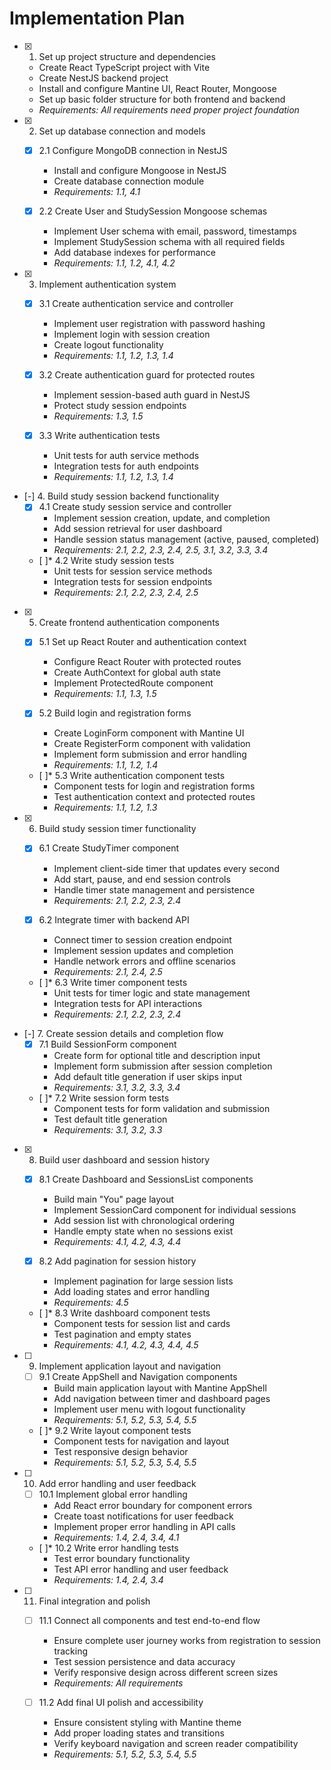 # Implementation Plan

- [x] 1. Set up project structure and dependencies
  - Create React TypeScript project with Vite
  - Create NestJS backend project
  - Install and configure Mantine UI, React Router, Mongoose
  - Set up basic folder structure for both frontend and backend
  - _Requirements: All requirements need proper project foundation_

- [x] 2. Set up database connection and models
  - [x] 2.1 Configure MongoDB connection in NestJS
    - Install and configure Mongoose in NestJS
    - Create database connection module
    - _Requirements: 1.1, 4.1_
  
  - [x] 2.2 Create User and StudySession Mongoose schemas
    - Implement User schema with email, password, timestamps
    - Implement StudySession schema with all required fields
    - Add database indexes for performance
    - _Requirements: 1.1, 1.2, 4.1, 4.2_

- [x] 3. Implement authentication system
  - [x] 3.1 Create authentication service and controller
    - Implement user registration with password hashing
    - Implement login with session creation
    - Create logout functionality
    - _Requirements: 1.1, 1.2, 1.3, 1.4_
  
  - [x] 3.2 Create authentication guard for protected routes
    - Implement session-based auth guard in NestJS
    - Protect study session endpoints
    - _Requirements: 1.3, 1.5_
  
  - [x] 3.3 Write authentication tests
    - Unit tests for auth service methods
    - Integration tests for auth endpoints
    - _Requirements: 1.1, 1.2, 1.3, 1.4_

- [-] 4. Build study session backend functionality
  - [x] 4.1 Create study session service and controller
    - Implement session creation, update, and completion
    - Add session retrieval for user dashboard
    - Handle session status management (active, paused, completed)
    - _Requirements: 2.1, 2.2, 2.3, 2.4, 2.5, 3.1, 3.2, 3.3, 3.4_
  
  - [ ]* 4.2 Write study session tests
    - Unit tests for session service methods
    - Integration tests for session endpoints
    - _Requirements: 2.1, 2.2, 2.3, 2.4, 2.5_

- [x] 5. Create frontend authentication components
  - [x] 5.1 Set up React Router and authentication context
    - Configure React Router with protected routes
    - Create AuthContext for global auth state
    - Implement ProtectedRoute component
    - _Requirements: 1.1, 1.3, 1.5_
  
  - [x] 5.2 Build login and registration forms
    - Create LoginForm component with Mantine UI
    - Create RegisterForm component with validation
    - Implement form submission and error handling
    - _Requirements: 1.1, 1.2, 1.4_
  
  - [ ]* 5.3 Write authentication component tests
    - Component tests for login and registration forms
    - Test authentication context and protected routes
    - _Requirements: 1.1, 1.2, 1.3_

- [x] 6. Build study session timer functionality
  - [x] 6.1 Create StudyTimer component
    - Implement client-side timer that updates every second
    - Add start, pause, and end session controls
    - Handle timer state management and persistence
    - _Requirements: 2.1, 2.2, 2.3, 2.4_
  
  - [x] 6.2 Integrate timer with backend API
    - Connect timer to session creation endpoint
    - Implement session updates and completion
    - Handle network errors and offline scenarios
    - _Requirements: 2.1, 2.4, 2.5_
  
  - [ ]* 6.3 Write timer component tests
    - Unit tests for timer logic and state management
    - Integration tests for API interactions
    - _Requirements: 2.1, 2.2, 2.3, 2.4_

- [-] 7. Create session details and completion flow
  - [x] 7.1 Build SessionForm component
    - Create form for optional title and description input
    - Implement form submission after session completion
    - Add default title generation if user skips input
    - _Requirements: 3.1, 3.2, 3.3, 3.4_
  
  - [ ]* 7.2 Write session form tests
    - Component tests for form validation and submission
    - Test default title generation
    - _Requirements: 3.1, 3.2, 3.3_

- [x] 8. Build user dashboard and session history
  - [x] 8.1 Create Dashboard and SessionsList components
    - Build main "You" page layout
    - Implement SessionCard component for individual sessions
    - Add session list with chronological ordering
    - Handle empty state when no sessions exist
    - _Requirements: 4.1, 4.2, 4.3, 4.4_
  
  - [x] 8.2 Add pagination for session history
    - Implement pagination for large session lists
    - Add loading states and error handling
    - _Requirements: 4.5_
  
  - [ ]* 8.3 Write dashboard component tests
    - Component tests for session list and cards
    - Test pagination and empty states
    - _Requirements: 4.1, 4.2, 4.3, 4.4, 4.5_

- [ ] 9. Implement application layout and navigation
  - [ ] 9.1 Create AppShell and Navigation components
    - Build main application layout with Mantine AppShell
    - Add navigation between timer and dashboard pages
    - Implement user menu with logout functionality
    - _Requirements: 5.1, 5.2, 5.3, 5.4, 5.5_
  
  - [ ]* 9.2 Write layout component tests
    - Component tests for navigation and layout
    - Test responsive design behavior
    - _Requirements: 5.1, 5.2, 5.3, 5.4, 5.5_

- [ ] 10. Add error handling and user feedback
  - [ ] 10.1 Implement global error handling
    - Add React error boundary for component errors
    - Create toast notifications for user feedback
    - Implement proper error handling in API calls
    - _Requirements: 1.4, 2.4, 3.4, 4.1_
  
  - [ ]* 10.2 Write error handling tests
    - Test error boundary functionality
    - Test API error handling and user feedback
    - _Requirements: 1.4, 2.4, 3.4_

- [ ] 11. Final integration and polish
  - [ ] 11.1 Connect all components and test end-to-end flow
    - Ensure complete user journey works from registration to session tracking
    - Test session persistence and data accuracy
    - Verify responsive design across different screen sizes
    - _Requirements: All requirements_
  
  - [ ] 11.2 Add final UI polish and accessibility
    - Ensure consistent styling with Mantine theme
    - Add proper loading states and transitions
    - Verify keyboard navigation and screen reader compatibility
    - _Requirements: 5.1, 5.2, 5.3, 5.4, 5.5_